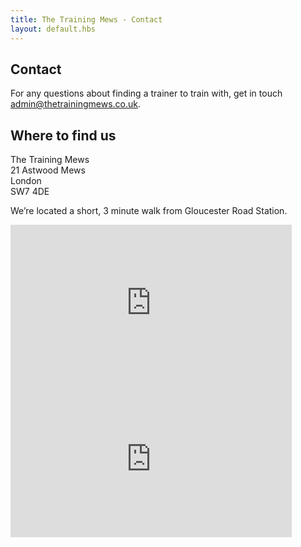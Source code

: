 ```yaml
---
title: The Training Mews - Contact
layout: default.hbs
---
```


<div class="mb-5"></div>

## Contact

For any questions about finding a trainer to train with, get in touch <a href="mailto:admin@thetrainingmews.co.uk">admin@thetrainingmews.co.uk</a>.

## Where to find us

The Training Mews<br>
21 Astwood Mews<br>
London<br>
SW7 4DE

We’re located a short, 3 minute walk from Gloucester Road Station. 

<iframe
  width="450"
  height="250"
  frameborder="0" style="border:0"
  referrerpolicy="no-referrer-when-downgrade"
  src="https://www.google.com/maps/embed/v1/place?key=AIzaSyABxpmDXx3wS8bxbwzIIcvQRBZkIjMi9IE&q=21+Astwood+Mews,London,SW7+4DE"
  allowfullscreen>
</iframe>

<iframe
  width="450"
  height="250"
  frameborder="0" style="border:0"
  referrerpolicy="no-referrer-when-downgrade"
  src="https://www.google.com/maps/embed/v1/streetview?key=AIzaSyABxpmDXx3wS8bxbwzIIcvQRBZkIjMi9IE&location=51.49395795930201,-0.18638532456649565"
  allowfullscreen>
</iframe>